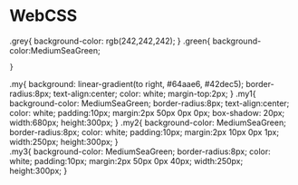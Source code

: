 # WebCSS
.grey{
	background-color: rgb(242,242,242);
}
.green{
	background-color:MediumSeaGreen;

	}
.my{
	background: linear-gradient(to right, #64aae6, #42dec5);
	border-radius:8px;
	text-align:center;
	color: white;
	margin-top:2px;
}
.my1{
	background-color: MediumSeaGreen;
	border-radius:8px;
	text-align:center;
	color: white;
	padding:10px;
	margin:2px 50px 0px 0px;
	box-shadow: 20px;
	width:680px;
	height:300px;
}
.my2{
	background-color: MediumSeaGreen;
	border-radius:8px;
	color: white;
	padding:10px;
	margin:2px 10px 0px 1px;
	width:250px;
	height:300px;
}	
.my3{
	background-color: MediumSeaGreen;
	border-radius:8px;
	color: white;
	padding:10px;
	margin:2px 50px 0px 40px;
	width:250px;
	height:300px;
}
